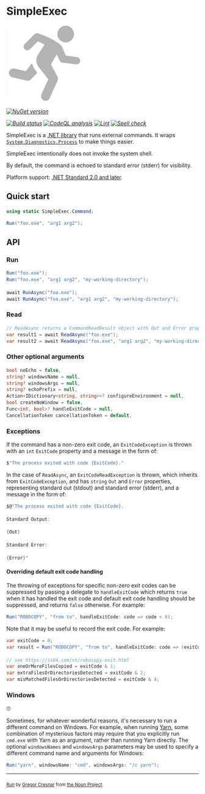 # SimpleExec

![SimpleExec](https://raw.githubusercontent.com/adamralph/simple-exec/092a28b5dcd011725cef7f3b207fcb9a056b651d/assets/simple-exec.svg)

_[![NuGet version](https://img.shields.io/nuget/v/SimpleExec.svg?style=flat)](https://www.nuget.org/packages/SimpleExec)_

_[![Build status](https://github.com/adamralph/simple-exec/workflows/.github/workflows/ci.yml/badge.svg)](https://github.com/adamralph/simple-exec/actions/workflows/ci.yml?query=branch%3Amain)_
_[![CodeQL analysis](https://github.com/adamralph/simple-exec/workflows/.github/workflows/codeql-analysis.yml/badge.svg)](https://github.com/adamralph/simple-exec/actions/workflows/codeql-analysis.yml?query=branch%3Amain)_
_[![Lint](https://github.com/adamralph/simple-exec/workflows/.github/workflows/lint.yml/badge.svg)](https://github.com/adamralph/simple-exec/actions/workflows/lint.yml?query=branch%3Amain)_
_[![Spell check](https://github.com/adamralph/simple-exec/workflows/.github/workflows/spell-check.yml/badge.svg)](https://github.com/adamralph/simple-exec/actions/workflows/spell-check.yml?query=branch%3Amain)_

SimpleExec is a [.NET library](https://www.nuget.org/packages/SimpleExec) that runs external commands. It wraps [`System.Diagnostics.Process`](https://apisof.net/catalog/System.Diagnostics.Process) to make things easier.

SimpleExec intentionally does not invoke the system shell.

By default, the command is echoed to standard error (stderr) for visibility.

Platform support: [.NET Standard 2.0 and later](https://docs.microsoft.com/en-us/dotnet/standard/net-standard).

## Quick start

```C#
using static SimpleExec.Command;
```

```C#
Run("foo.exe", "arg1 arg2");
```

## API

### Run

```C#
Run("foo.exe");
Run("foo.exe", "arg1 arg2", "my-working-directory");

await RunAsync("foo.exe");
await RunAsync("foo.exe", "arg1 arg2", "my-working-directory");
```

### Read

```C#
// ReadAsync returns a CommandReadResult object with Out and Error properties representing standard out (stdout) and standard error (stderr)
var result1 = await ReadAsync("foo.exe");
var result2 = await ReadAsync("foo.exe", "arg1 arg2", "my-working-directory");
```

### Other optional arguments

```C#
bool noEcho = false,
string? windowsName = null,
string? windowsArgs = null,
string? echoPrefix = null,
Action<IDictionary<string, string>>? configureEnvironment = null,
bool createNoWindow = false,
Func<int, bool>? handleExitCode = null,
CancellationToken cancellationToken = default,
```

### Exceptions

If the command has a non-zero exit code, an `ExitCodeException` is thrown with an `int` `ExitCode` property and a message in the form of:

```C#
$"The process exited with code {ExitCode}."
```

In the case of `ReadAsync`, an `ExitCodeReadException` is thrown, which inherits from `ExitCodeException`, and has `string` `Out` and `Error` properties, representing standard out (stdout) and standard error (stderr), and a message in the form of:

```C#
$@"The process exited with code {ExitCode}.

Standard Output:

{Out}

Standard Error:

{Error}"
```

#### Overriding default exit code handling

The throwing of exceptions for specific non-zero exit codes can be suppressed by passing a delegate to `handleExitCode` which returns `true` when it has handled the exit code and default exit code handling should be suppressed, and returns `false` otherwise. For example:

```C#
Run("ROBOCOPY", "from to", handleExitCode: code => code < 8);
```

Note that it may be useful to record the exit code. For example:

```C#
var exitCode = 0;
var result = Run("ROBOCOPY", "from to", handleExitCode: code => (exitCode = code) < 8);

// see https://ss64.com/nt/robocopy-exit.html
var oneOrMoreFilesCopied = exitCode & 1;
var extraFilesOrDirectoriesDetected = exitCode & 2;
var misMatchedFilesOrDirectoriesDetected = exitCode & 4;
```

### Windows

🙄

Sometimes, for whatever wonderful reasons, it's necessary to run a different command on Windows. For example, when running [Yarn](https://yarnpkg.com), some combination of mysterious factors may require that you explicitly run `cmd.exe` with Yarn as an argument, rather than running Yarn directly. The optional `windowsNames` and `windowsArgs` parameters may be used to specify a different command name and arguments for Windows:

```c#
Run("yarn", windowsName: "cmd", windowsArgs: "/c yarn");
```

---

<sub>[Run](https://thenounproject.com/term/target/975371) by [Gregor Cresnar](https://thenounproject.com/grega.cresnar/) from [the Noun Project](https://thenounproject.com/).</sub>
